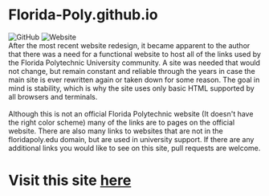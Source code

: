 # Florida-Poly.github.io
![GitHub](https://img.shields.io/github/license/Florida-Poly/Florida-Poly.github.io?color=lime-green)
![Website](https://img.shields.io/website?down_color=red&down_message=offline&up_color=lime-green&up_message=online&url=https%3A%2F%2Fflorida-poly.github.io%2F)
<BR>
After the most recent website redesign, it became apparent to the author that there was a need for a functional website to host all of the links used by the Florida Polytechnic University community. A site was needed that would not change, but remain constant and reliable through the years in case the main site is ever rewritten again or taken down for some reason. The goal in mind is stability, which is why the site uses only basic HTML supported by all browsers and terminals.
<BR>
<BR>
Although this is not an official Florida Polytechnic website (It doesn't have the right color scheme) many of the links are to pages on the official website. There are also many links to websites that are not in the floridapoly.edu domain, but are used in university support. If there are any additional links you would like to see on this site, pull requests are welcome.
# Visit this site [here](https://florida-poly.github.io/)
